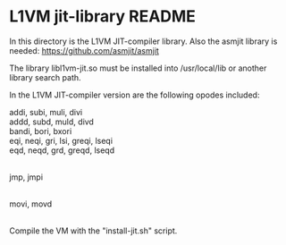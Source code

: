 L1VM jit-library README
=======================
In this directory is the L1VM JIT-compiler library.
Also the asmjit library is needed: https://github.com/asmjit/asmjit

The library libl1vm-jit.so must be installed into /usr/local/lib or
another library search path.

In the L1VM JIT-compiler version are the following opodes included:

addi, subi, muli, divi <br>
addd, subd, muld, divd <br>
bandi, bori, bxori <br>
eqi, neqi, gri, lsi, greqi, lseqi <br>
eqd, neqd, grd, greqd, lseqd <br><br>

jmp, jmpi <br><br>

movi, movd <br><br>

Compile the VM with the "install-jit.sh" script.

